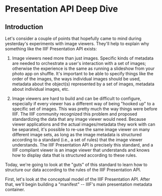 # Presentation API Deep Dive

## Introduction

Let's consider a couple of points that hopefully came to mind during yesterday's experiments with image viewers. They'll help to explain why something like the IIIF Presentation API exists:

1) Image viewers need more than just images.
Specific kinds of metadata are needed to orchestrate a user's interaction with a set of images; otherwise the experience is the same as running a slideshow from your photo app on shuffle. It's important to be able to specify things like the order of the images, the ways individual images should be used, metadata about the object(s) represented by a set of images, metadata about individual images, etc.

2) Image viewers are hard to build and can be difficult to configure, especially if every viewer has a different way of being "hooked up" to a specific set of images. This was pretty much the way things were before IIIF. The IIIF community recognized this problem and proposed standardizing the data that any image viewer would need. Because viewer applications and the actual images/metadata they work with can be separated, it's possible to re-use the same image viewer on many different image sets, as long as the image metadata is structured according to a standard (i.e., a set of rules) that the image viewer understands. The IIIF Presentation API is precisely this standard, and a IIIF compliant viewer is an image viewer that understands and knows how to display data that is structured according to these rules.

Today, we're going to look at the "guts" of this standard to learn how to structure our data according to the rules of the IIIF Presentation API.

First, let's look at the conceptual model of the IIIF Presentation API. After that, we'll begin building a "manifest" -- IIIF's main presentation metadata container.
